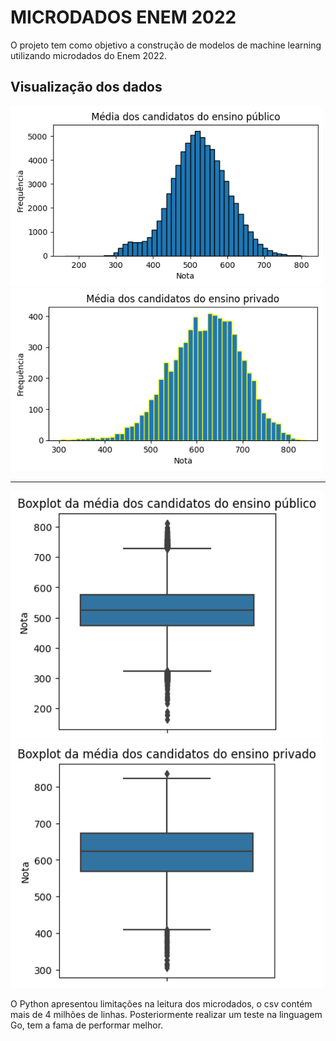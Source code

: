 # MICRODADOS ENEM 2022
 O projeto tem como objetivo a construção de modelos de machine learning utilizando microdados do Enem 2022.

 ## Visualização dos dados 

<p float="left">
  <img src="hist_mean_public.png" width="500" />
  <img src="hist_mean_private.png" width="500" /> 
</p>

___

<p float="left">
  <img src="boxplot_mean_public.png" width="500" />
  <img src="boxplot_mean_private.png" width="500" /> 
</p>

O Python apresentou limitações na leitura dos microdados, o csv contém mais de 4 milhões de linhas. Posteriormente realizar um teste na linguagem Go, tem a fama de performar melhor.


